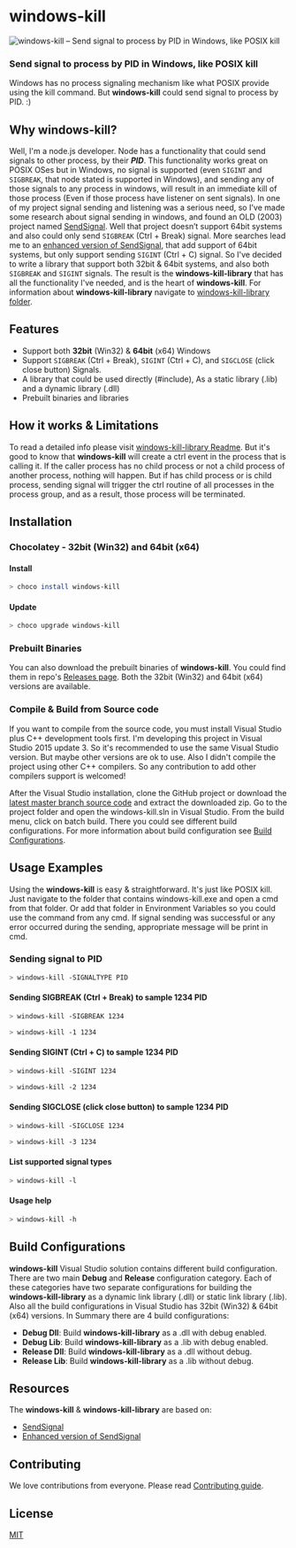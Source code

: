 # windows-kill
![windows-kill – Send signal to process by PID in Windows, like POSIX kill](windows-kill/resources/windows-kill-big-banner.png?raw=true "windows-kill – Send signal to process by PID in Windows, like POSIX kill")

### Send signal to process by PID in Windows, like POSIX kill

Windows has no process signaling mechanism like what POSIX provide using the kill command. But **windows-kill** could send signal to process by PID. :)

## Why windows-kill?
Well, I'm a node.js developer. Node has a functionality that could send signals to other process, by their ***PID***. This functionality works great on POSIX OSes but in Windows, no signal is supported (even ```SIGINT``` and ```SIGBREAK```, that node stated is supported in Windows), and sending any of those signals to any process in windows, will result in an immediate kill of those process (Even if those process have listener on sent signals). In one of my project signal sending and listening was a serious need, so I've made some research about signal sending in windows, and found an OLD (2003) project named [SendSignal](http://www.latenighthacking.com/projects/2003/sendSignal/). Well that project doesn’t support 64bit systems and also could only send ```SIGBREAK``` (Ctrl + Break) signal. More searches lead me to an [enhanced version of SendSignal](https://github.com/walware/statet/tree/master/de.walware.statet.r.console.core/cppSendSignal), that add support of 64bit systems, but only support sending ```SIGINT``` (Ctrl + C) signal. So I've decided to write a library that support both 32bit & 64bit systems, and also both ```SIGBREAK``` and ```SIGINT``` signals. The result is the **windows-kill-library** that has all the functionality I've needed, and is the heart of **windows-kill**. For information about **windows-kill-library** navigate to [windows-kill-library folder](https://github.com/alirdn/windows-kill/tree/master/windows-kill-library).


## Features
- Support both **32bit** (Win32) & **64bit** (x64) Windows
- Support `SIGBREAK` (Ctrl + Break), `SIGINT` (Ctrl + C), and `SIGCLOSE` (click close button) Signals.
- A library that could be used directly (#include), As a static library (.lib) and a dynamic library (.dll)
- Prebuilt binaries and libraries

## How it works & Limitations
To read a detailed info please visit [windows-kill-library Readme](https://github.com/alirdn/windows-kill/tree/master/windows-kill-library#how-it-works). But it's good to know that **windows-kill** will create a ctrl event in the process that is calling it. If the caller process has no child process or not a child process of another process, nothing will happen. But if has child process or is child process, sending signal will trigger the ctrl routine of all processes in the process group, and as a result, those process will be terminated.

## Installation
### Chocolatey - 32bit (Win32) and 64bit (x64)
#### Install
```bash
> choco install windows-kill
```

#### Update
```bash
> choco upgrade windows-kill
```

### Prebuilt Binaries
You can also download the prebuilt binaries of **windows-kill**. You could find them in repo's [Releases page](https://github.com/alirdn/windows-kill/releases).
Both the 32bit (Win32) and 64bit (x64) versions are available.

### Compile & Build from Source code
If you want to compile from the source code, you must install Visual Studio plus C++ development tools first. I'm developing this project in Visual Studio 2015 update 3. So it's recommended to use the same Visual Studio version. But maybe other versions are ok to use. Also I didn't compile the project using other C++ compilers. So any contribution to add other compilers support is welcomed!

After the Visual Studio installation, clone the GitHub project or download the [latest master branch source code](https://github.com/alirdn/windows-kill/archive/master.zip) and extract the downloaded zip.
Go to the project folder and open the windows-kill.sln in Visual Studio. From the build menu, click on batch build. There you could see different build configurations. For more information about build configuration see [Build Configurations](#build-configurations).

## Usage Examples
Using the **windows-kill** is easy & straightforward. It's just like POSIX kill. Just navigate to the folder that contains windows-kill.exe and open a cmd from that folder. Or add that folder in Environment Variables so you could use the command from any cmd.
If signal sending was successful or any error occurred during the sending, appropriate message will be print in cmd.

### Sending signal to PID
```bash
> windows-kill -SIGNALTYPE PID
```

#### Sending SIGBREAK (Ctrl + Break) to sample 1234 PID
```bash
> windows-kill -SIGBREAK 1234
```
```bash
> windows-kill -1 1234
```

#### Sending SIGINT (Ctrl + C) to sample 1234 PID
```bash
> windows-kill -SIGINT 1234
```
```bash
> windows-kill -2 1234
```

#### Sending SIGCLOSE (click close button) to sample 1234 PID
```bash
> windows-kill -SIGCLOSE 1234
```
```bash
> windows-kill -3 1234
```

#### List supported signal types
```bash
> windows-kill -l
```

#### Usage help
```bash
> windows-kill -h
```

## Build Configurations
**windows-kill** Visual Studio solution contains different build configuration. There are two main **Debug** and **Release** configuration category. Each of these categories have two separate configurations for building the **windows-kill-library** as a dynamic link library (.dll) or static link library (.lib). Also all the build configurations in Visual Studio has 32bit (Win32) & 64bit (x64) versions. In Summary there are 4 build configurations:
- **Debug Dll**: Build **windows-kill-library** as a .dll with debug enabled.
- **Debug Lib**: Build **windows-kill-library** as a .lib with debug enabled.
- **Release Dll**: Build **windows-kill-library** as a .dll without debug.
- **Release Lib**: Build **windows-kill-library** as a .lib without debug.

## Resources
The **windows-kill** & **windows-kill-library** are based on:
- [SendSignal](http://www.latenighthacking.com/projects/2003/sendSignal/)
- [Enhanced version of SendSignal](https://github.com/walware/statet/tree/master/de.walware.statet.r.console.core/cppSendSignal)

## Contributing
We love contributions from everyone. Please read [Contributing guide](https://github.com/alirdn/windows-kill/blob/master/CONTRIBUTING.md).

## License
[MIT](https://github.com/alirdn/windows-kill/blob/master/LICENSE)
